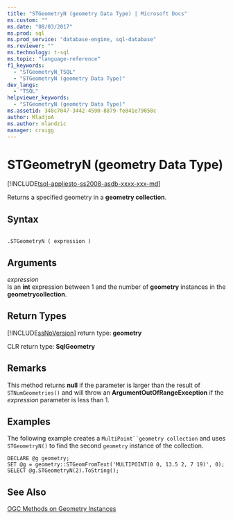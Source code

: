 ```yaml
---
title: "STGeometryN (geometry Data Type) | Microsoft Docs"
ms.custom: ""
ms.date: "08/03/2017"
ms.prod: sql
ms.prod_service: "database-engine, sql-database"
ms.reviewer: ""
ms.technology: t-sql
ms.topic: "language-reference"
f1_keywords: 
  - "STGeometryN_TSQL"
  - "STGeometryN (geometry Data Type)"
dev_langs: 
  - "TSQL"
helpviewer_keywords: 
  - "STGeometryN (geometry Data Type)"
ms.assetid: 348c7047-3442-4590-8879-fe841e79058c
author: MladjoA
ms.author: mlandzic 
manager: craigg
---
```

# STGeometryN (geometry Data Type)
[!INCLUDE[tsql-appliesto-ss2008-asdb-xxxx-xxx-md](../../includes/tsql-appliesto-ss2008-asdb-xxxx-xxx-md.md)]

Returns a specified geometry in a **geometry collection**.
  
## Syntax  
  
```  
  
.STGeometryN ( expression )  
```  
  
## Arguments  
 *expression*  
 Is an **int** expression between 1 and the number of **geometry** instances in the **geometrycollection**.  
  
## Return Types  
 [!INCLUDE[ssNoVersion](../../includes/ssnoversion-md.md)] return type: **geometry**  
  
 CLR return type: **SqlGeometry**  
  
## Remarks  
 This method returns **null** if the parameter is larger than the result of `STNumGeometries()` and will throw an **ArgumentOutOfRangeException** if the *expression* parameter is less than 1.  
  
## Examples  
 The following example creates a `MultiPoint``geometry collection` and uses `STGeometryN()` to find the second `geometry` instance of the collection.  
  
```  
DECLARE @g geometry;  
SET @g = geometry::STGeomFromText('MULTIPOINT(0 0, 13.5 2, 7 19)', 0);  
SELECT @g.STGeometryN(2).ToString();  
```  
  
## See Also  
 [OGC Methods on Geometry Instances](../../t-sql/spatial-geometry/ogc-methods-on-geometry-instances.md)  
  
  

